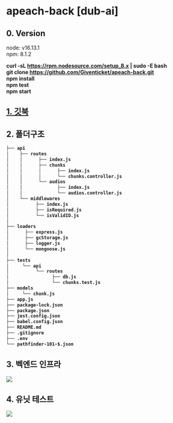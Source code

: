 # apeach-back [dub-ai]
## 0. Version
node: v16.13.1
<br/>
npm: 8.1.2

<b>curl -sL https://rpm.nodesource.com/setup_8.x | sudo -E bash<b/>
<br/>
<b>git clone https://github.com/Giventicket/apeach-back.git<b/>
<br/>
<b>npm install<b/>
<br/>
<b>npm test<b/>
<br/>
<b>npm start<b/>
  
## <a href="https://seo-jun-pyo.gitbook.io/apeach-back/"> 1. 깃북 <a/>

## 2. 폴더구조
```bash
├── api
│    ├── routes
│    │      ├── index.js
│    │      ├── chunks
│    │      │      ├── index.js
│    │      │      └── chunks.controller.js
│    │      └── audios
│    │             ├── index.js
│    │             └── audios.controller.js
│    └── middlewares  
│          ├── index.js
│          ├── isRequired.js
│          └── isValidID.js
│
├── loaders
│      ├── express.js
│      ├── gcStorage.js
│      ├── logger.js
│      └── mongoose.js
│  
├── tests
│     └── api
│          └── routes
│                ├── db.js
│                └── chunks.test.js
├── models
│     └── chunk.js
├── app.js
├── package-lock.json
├── package.json
├── jest.config.json
├── babel.config.json
├── README.md
├── .gitignore
├── .env
└── pathfinder-101-$.json
``` 
## 3. 벡엔드 인프라
<image src="https://user-images.githubusercontent.com/39179946/148075429-0e935de1-cd7d-46c5-8acf-0eef86cd8595.jpeg"/>

## 4. 유닛 테스트
<image src="https://user-images.githubusercontent.com/39179946/148551241-49fdd83b-7bc7-4538-a061-6d4a2d9eb23d.png"/>
